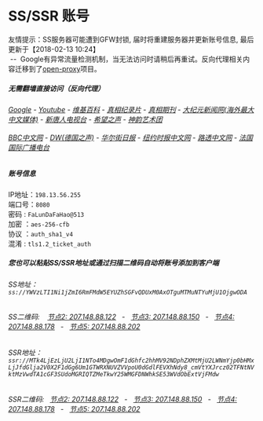 # SS/SSR 账号 

友情提示：SS服务器可能遭到GFW封锁, 届时将重建服务器并更新账号信息, 最后更新于【2018-02-13 10:24】
<br/>&nbsp;--&nbsp; Google有异常流量检测机制，当无法访问时请稍后再重试。反向代理相关内容迁移到了[open-proxy](https://github.com/gfw-breaker/open-proxy)项目。

#####  无需翻墙直接访问（反向代理）
######  [Google](http://198.13.56.205:8888/search?q=425事件) - [Youtube](http://198.13.56.205:8700/results?search_query=425事件) - [维基百科](http://198.13.56.205:8100/wiki/喬高-麥塔斯調查報告) - [真相纪录片](http://198.13.56.205/videos) - [真相期刊](http://198.13.56.205:8300/display.aspx?category_id=3&zhuanti_id=2) - [大纪元新闻网(海外最大中文媒体)](http://198.13.56.205) - [新唐人电视台](http://198.13.56.205:8000) - [希望之声](http://198.13.56.205:8200) - [神韵艺术团](http://198.13.56.205:8000/xtr/gb/prog673.html)<br/> <br/> [BBC中文网](http://198.13.56.205:9100/zhongwen) - [DW(德国之声)](http://198.13.56.205:9200/zh/在线报导/s-9058?&zhongwen=simp) - [华尔街日报](http://198.13.56.205:9300) - [纽约时报中文网](http://198.13.56.205:9400) - [路透中文网](http://198.13.56.205:9500/)  - [法国国际广播电台](http://198.13.56.205:9600/)

##### 账号信息
IP地址：`198.13.56.255`  
端口号：`8080`  
密码  : `FaLunDaFaHao@513`  
加密  ：`aes-256-cfb`  
协议  ：`auth_sha1_v4`  
混淆  : `tls1.2_ticket_auth`  

##### 您也可以粘贴SS/SSR地址或通过扫描二维码自动将账号添加到客户端

######  SS地址： `ss://YWVzLTI1Ni1jZmI6RmFMdW5EYUZhSGFvQDUxM0AxOTguMTMuNTYuMjU1OjgwODA`   
######  SS二维码: &nbsp;&nbsp; <a href="http://207.148.88.122/info/ss.html" target="_blank">节点2: 207.148.88.122</a> &nbsp;&nbsp;-&nbsp;&nbsp; <a href="http://207.148.88.150/info/ss.html" target="_blank">节点3: 207.148.88.150</a> &nbsp;&nbsp;-&nbsp;&nbsp; <a href="http://207.148.88.178/info/ss.html" target="_blank">节点4: 207.148.88.178</a> &nbsp;&nbsp;-&nbsp;&nbsp; <a href="http://207.148.88.202/info/ss.html" target="_blank">节点5: 207.148.88.202</a>

######  SSR地址： `ssr://MTk4LjEzLjU2LjI1NTo4MDgwOmF1dGhfc2hhMV92NDphZXMtMjU2LWNmYjp0bHMxLjJfdGlja2V0X2F1dGg6Um1GTWRXNUVZVVpoU0dGdlFEVXhNdy8_cmVtYXJrcz02TFNtNVktMzVwdTA1cGF3SUdoMGRIQTZMeTkwY25WMGFDNWhkSE53WVdObExtVjFMdw`     
######  SSR二维码: &nbsp;&nbsp;<a href="http://207.148.88.122/info/ssr.html" target="_blank">节点2: 207.148.88.122</a> &nbsp;&nbsp;-&nbsp;&nbsp; <a href="http://207.148.88.150/info/ssr.html" target="_blank">节点3: 207.148.88.150</a> &nbsp;&nbsp;-&nbsp;&nbsp; <a href="http://207.148.88.178/info/ssr.html" target="_blank">节点4: 207.148.88.178</a> &nbsp;&nbsp;-&nbsp;&nbsp; <a href="http://207.148.88.202/info/ssr.html" target="_blank">节点5: 207.148.88.202</a>


